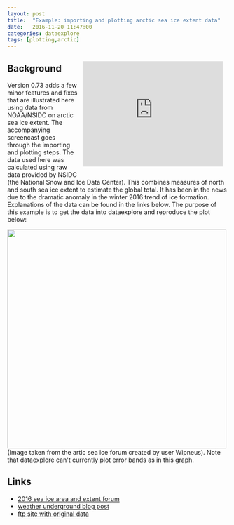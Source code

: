 ```yaml
---
layout: post
title:  "Example: importing and plotting arctic sea ice extent data"
date:   2016-11-20 11:47:00
categories: dataexplore
tags: [plotting,arctic]
---
```


<iframe width="320" height="240" style="float: right; padding:12px;"
src="https://www.youtube.com/embed/SHyADz4Rm0A"
frameborder="0" allowfullscreen>
</iframe>

## Background

Version 0.73 adds a few minor features and fixes that are illustrated here using data from NOAA/NSIDC on arctic sea ice extent. The accompanying screencast goes through the importing and plotting steps. The data used here was calculated using raw data provided by NSIDC (the National Snow and Ice Data Center). This combines measures of north and south sea ice extent to estimate the global total. It has been in the news due to the dramatic anomaly in the winter 2016 trend of ice formation. Explanations of the data can be found in the links below.
The purpose of this example is to get the data into dataexplore and reproduce the plot below:

<div style="width: 700px;">
<img src="https://sites.google.com/site/arctischepinguin/home/sea-ice-extent-area/grf/nsidc_global_extent_byyear_b.png" width="500px">
</div>
(Image taken from the artic sea ice forum created by user Wipneus). Note that dataexplore can't currently plot error bands as in this graph.

## Links

* [2016 sea ice area and extent forum](https://forum.arctic-sea-ice.net/index.php/topic,1457.msg93338.html)
* [weather underground blog post](https://www.wunderground.com/blog/JeffMasters/crazy-cryosphere-record-low-sea-ice-an-overheated-arctic-and-a-snow)
* [ftp site with original data](ftp://sidads.colorado.edu/DATASETS/NOAA/G02135/south/daily/data/)
